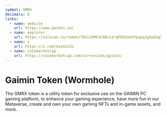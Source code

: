 ```yaml
---
symbol: GMRX
decimals: 8
links:
  - name: website
    url: https://www.gaimin.io/
  - name: explorer
    url: https://solscan.io/token/76VxJbMFoCXBcn2rqPQX2UsUfpupq2gVwGSq5LyYMhr2
  - name: x
    url: https://x.com/GaiminIo
  - name: coinmarketcap
    url: https://coinmarketcap.com/currencies/gaimin/
---
```


# Gaimin Token (Wormhole)

The GMRX token is a utility token for exclusive use on the GAIMIN PC gaming platform, to enhance your gaming experience, have more fun in our Metaverse, create and own your own gaming NFTs and in-game assets, and more.
